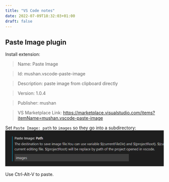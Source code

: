 ```yaml
---
title: "VS Code notes"
date: 2022-07-09T18:32:03+01:00
draft: false
---
```

## Paste Image plugin
Install extension:
>Name: Paste Image

>Id: mushan.vscode-paste-image

>Description: paste image from clipboard directly

>Version: 1.0.4

>Publisher: mushan

>VS Marketplace Link: https://marketplace.visualstudio.com/items?itemName=mushan.vscode-paste-image

Set `Paste Image: path` to `images` so they go into a subdirectory:
![](images/2022-07-09-18-34-46.png)

Use Ctrl-Alt-V to paste. 
